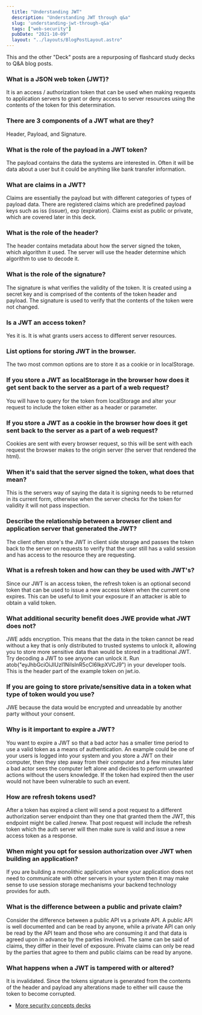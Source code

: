 ```yaml
---
  title: "Understanding JWT"
  description: "Understanding JWT through q&a"
  slug: 'understanding-jwt-through-q&a'
  tags: ["web-security"]
  pubDate: "2021-10-09"
  layout: "../layouts/BlogPostLayout.astro"
---
```


This and the other "Deck" posts are a repurposing of flashcard study decks to Q&A blog posts. 

<h3>What is a JSON web token (JWT)?</h3>
It is an access / authorization token that can be used when making requests to application servers to grant or deny access to server resources using the contents of the token for this determination.


<h3>There are 3 components of a JWT what are they?</h3>
Header, Payload, and Signature.


<h3>What is the role of the payload in a JWT token?</h3>
The payload contains the data the systems are interested in. Often it will be data about a user but it could be anything like bank transfer information.


<h3>What are claims in a JWT?</h3>
Claims are essentially the payload but with different categories of types of payload data. There are registered claims which are predefined payload keys such as iss (issuer), exp (expiration). Claims exist as public or private, which are covered later in this deck.


<h3>What is the role of the header?</h3>
The header contains metadata about how the server signed the token, which algorithm it used. The server will use the header determine which algorithm to use to decode it.


<h3>What is the role of the signature?</h3>
The signature is what verifies the validity of the token. It is created using a secret key and is comprised of the contents of the token header and payload. The signature is used to verify that the contents of the token were not changed.


<h3>Is a JWT an access token?</h3>
Yes it is. It is what grants users access to different server resources.


<h3>List options for storing JWT in the browser.</h3>
The two most common options are to store it as a cookie or in localStorage.


<h3>If you store a JWT as localStorage in the browser how does it get sent back to the server as a part of a web request?</h3>
You will have to query for the token from localStorage and alter your request to include the token either as a header or parameter.


<h3>If you store a JWT as a cookie in the browser how does it get sent back to the server as a part of a web request?</h3>
Cookies are sent with every browser request, so this will be sent with each request the browser makes to the origin server (the server that rendered the html).


<h3>When it's said that the server signed the token, what does that mean?</h3>
This is the servers way of saying the data it is signing needs to be returned in its current form, otherwise when the server checks for the token for validity it will not pass inspection.


<h3>Describe the relationship between a browser client and application server that generated the JWT? </h3>
The client often store's the JWT in client side storage and passes the token back to the server on requests to verify that the user still has a valid session and has access to the resource they are requesting.


<h3>What is a refresh token and how can they be used with JWT's?</h3>
Since our JWT is an access token, the refresh token is an optional second token that can be used to issue a new access token when the current one expires. This can be useful to limit your exposure if an attacker is able to obtain a valid token.


<h3>What additional security benefit does JWE provide what JWT does not?</h3>
JWE adds encryption. This means that the data in the token cannot be read without a key that is only distributed to trusted systems to unlock it, allowing you to store more sensitive data than would be stored in a traditional JWT. Try decoding a JWT to see anyone can unlock it. Run atob("eyJhbGciOiJIUzI1NiIsInR5cCI6IkpXVCJ9") in your developer tools. This is the header part of the example token on jwt.io.


<h3>If you are going to store private/sensitive data in a token what type of token would you use?</h3>
JWE because the data would be encrypted and unreadable by another party without your consent.


<h3>Why is it important to expire a JWT?</h3>
You want to expire a JWT so that a bad actor has a smaller time period to use a valid token as a means of authentication. An example could be one of your users is logged into your system and you store a JWT on their computer, then they step away from their computer and a few minutes later a bad actor sees the computer left alone and decides to perform unwanted actions without the users knowledge. If the token had expired then the user would not have been vulnerable to such an event.


<h3>How are refresh tokens used?</h3>
After a token has expired a client will send a post request to a different authorization server endpoint than they one that granted them the JWT, this endpoint might be called /renew. That post request will include the refresh token which the auth server will then make sure is valid and issue a new access token as a response.


<h3>When might you opt for session authorization over JWT when building an application?</h3>
If you are building a monolithic application where your application does not need to communicate with other servers in your system then it may make sense to use session storage mechanisms your backend technology provides for auth.


<h3>What is the difference between a public and private claim?</h3>
Consider the difference between a public API vs a private API. A public API is well documented and can be read by anyone, while a private API can only be read by the API team and those who are consuming it and that data is agreed upon in advance by the parties involved. The same can be said of claims, they differ in their level of exposure. Private claims can only be read by the parties that agree to them and public claims can be read by anyone.


<h3>What happens when a JWT is tampered with or altered?</h3>
It is invalidated. Since the tokens signature is generated from the contents of the header and payload any alterations made to either will cause the token to become corrupted.

- [More security concepts decks](https://tinytechtuts.com/tags/elixir-deck)